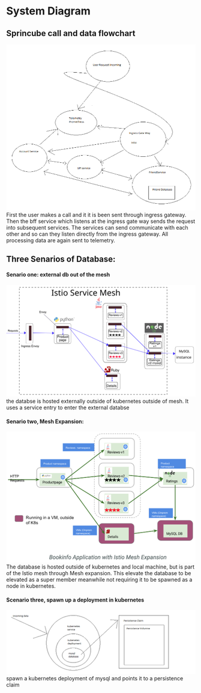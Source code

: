 # System Diagram

## Sprincube call and data flowchart

![](media/path.png)
First the user makes a call and it it is been sent through ingress gateway. Then the bff service which listens at 
the ingress gate way sends the request into subsequent services. The services can send communicate with each other 
and so can they listen directly from the ingress gateway. All processing data are again sent to telemetry. 

## Three Senarios of Database: 
#### Senario one: external db out of the mesh
[![](media/mysql.svg)](https://istio.io/blog/2018/egress-tcp/)
the databse is hosted externally outside of kubernetes outside of mesh. It uses a service entry to enter the external databse

#### Senario two, Mesh Expansion:
[![](media/meshexp.png)](https://medium.com/ibm-cloud/istio-mesh-expansion-on-ibm-cloud-private-c335eabf7990)
The database is hosted outside of kubernetes and local machine, but is part of the Istio mesh through Mesh expansion.
This elevate the database to be elevated as a super member meanwhile not requiring it to be spawned as a node in
kubernetes.

#### Scenario three, spawn up a deployment in kubernetes
[![](media/internaldb.png)](https://kubernetes.io/docs/concepts/storage/persistent-volumes/)
spawn a kubernetes deployment of mysql and points it to a persistence claim
